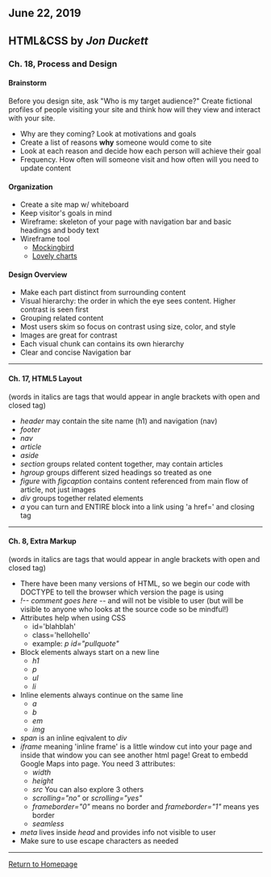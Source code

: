## June 22, 2019

## HTML&CSS by *Jon Duckett*

### Ch. 18, Process and Design

#### Brainstorm
Before you design site, ask "Who is my target audience?" Create fictional profiles of people visiting your site and think how will they view and interact with your site.
* Why are they coming? Look at motivations and goals
* Create a list of reasons **why** someone would come to site
* Look at each reason and decide how each person will achieve their goal
* Frequency. How often will someone visit and how often will you need to update content

#### Organization
* Create a site map w/ whiteboard
*  Keep visitor's goals in mind
* Wireframe: skeleton of your page with navigation bar and basic headings and body text
* Wireframe tool
  - [Mockingbird](http://gomockingbird.com)
  - [Lovely charts](http://lovelycharts.com)

#### Design Overview
* Make each part distinct from surrounding content
* Visual hierarchy: the order in which the eye sees content. Higher contrast is seen first
* Grouping related content
* Most users skim so focus on contrast using size, color, and style
* Images are great for contrast
* Each visual chunk can contains its own hierarchy
* Clear and concise Navigation bar

---------------------------------------------------------------------

#### Ch. 17, HTML5 Layout
(words in italics are tags that would appear in angle brackets with open and closed tag)
* *header* may contain the site name (h1) and navigation (nav)
* *footer* 
* *nav*
* *article*
* *aside*
* *section* groups related content together, may contain articles
* *hgroup* groups different sized headings so treated as one
* *figure* with *figcaption* contains content referenced from main flow of article, not just images
* *div* groups together related elements
* *a* you can turn and ENTIRE block into a link using 'a href=' and closing tag

---------------------------------------------------------------------

#### Ch. 8, Extra Markup
(words in italics are tags that would appear in angle brackets with open and closed tag)
* There have been many versions of HTML, so we begin our code with DOCTYPE to tell the browser which version the page is using
* *!-- comment goes here --* and will not be visible to user (but will be visible to anyone who looks at the source code so be mindful!)
* Attributes help when using CSS
  - id='blahblah'
  - class='hellohello'
  - example: *p id="pullquote"*
* Block elements always start on a new line 
  - *h1*
  - *p*
  - *ul*
  - *li*
* Inline elements always continue on the same line
  - *a*
  - *b*
  - *em*
  - *img*
* *span* is an inline eqivalent to *div*
* *iframe* meaning 'inline frame' is a little window cut into your page and inside that window you can see another html page! Great to embedd Google Maps into page. You need 3 attributes:
  - *width*
  - *height*
  - *src*
  You can also explore 3 others
  - *scrolling="no"* or *scrolling="yes"*
  - *frameborder="0"* means no border and *frameborder="1"* means yes border
  - *seamless*
* *meta* lives inside *head* and provides info not visible to user
* Make sure to use escape characters as needed

---------------------------------------------------------------------

[Return to Homepage](README.md)